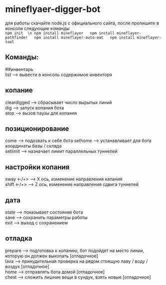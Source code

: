# mineflyaer-digger-bot
для работы скачайте node.js с официального сайта, после пропишите в консоли следующие команды  
`npm init  \n
npm install mineflayer  
npm install mineflayer-pathfinder  
npm install mineflayer-auto-eat  
npm install mineflayer-tool   `

## Команды:
  
##инвентарь  
list --> вывести в консоль содержимое инвенторя  
  
## копание  
cleardigged --> сбрасывает число вырытых линий  
dig --> запуск копания бота  
stop --> вызов паузы для копания  
  
## позиционирование  
come --> подозвать к себе бота
sethome --> устанавливает для бота координаты базы / склада  
setlimit <limit> --> назначает лимит параллельных туннелей  

## настройки копания  
sway <-/+> --> X ось, изменение направления капания  
shift <-/+> --> Z ось, изменение направления сдвига туннелей  

## дата  
state --> показывает состояние бота  
save --> сохранить параметры работы  
exit --> выход с сохранением  
  
## отладка  
prepare --> подготовка к копанию, бот подойдет на место линии, которую он должен выкопать [отладочное]  
lava --> принудительная проверка на рядом стоящую лаву / воду / воздух [отладочное]  
home --> отправлять бота домой [отладочное]  
chest --> сложить лишние вещи в сундук, взять новые [отладочное]  
  

